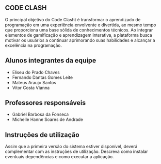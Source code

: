 ## CODE CLASH

O principal objetivo do Code Clasht é transformar o aprendizado de programação em uma experiência envolvente e divertida, ao mesmo tempo que proporciona uma base sólida de conhecimentos técnicos. Ao integrar elementos de gamificação e aprendizagem interativa, a plataforma busca motivar os usuários a continuar aprimorando suas habilidades e alcançar a excelência na programação.


## Alunos integrantes da equipe


* Eliseu do Prado Chaves
* Fernando Dantas Gomes Leite
* Mateus Araujo Santos
* Vitor Costa Vianna

## Professores responsáveis

* Gabriel Barbosa da Fonseca
* Michelle Hanne Soares de Andrade
  
## Instruções de utilização

Assim que a primeira versão do sistema estiver disponível, deverá complementar com as instruções de utilização. Descreva como instalar eventuais dependências e como executar a aplicação.
